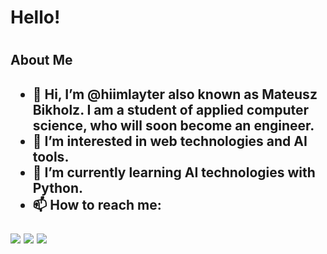 <h1>Hello! <h1>

 <h2> About Me <h2>

- 👋 Hi, I’m @hiimlayter also known as Mateusz Bikholz. I am a student of applied computer science, who will soon become an engineer.
- 👀 I’m interested in web technologies and AI tools.
- 🌱 I’m currently learning AI technologies with Python.
- 📫 How to reach me:

[![](https://img.shields.io/badge/Medium-12100E?style=for-the-badge&logo=medium&logoColor=white)](https://medium.com/@zluvsand)
[![](https://img.shields.io/badge/linkedin-%230077B5.svg?style=for-the-badge&logo=linkedin)](https://www.linkedin.com/in/zluvsand/)
[![](https://img.shields.io/badge/Spotify-1ED760?style=for-the-badge&logo=spotify&logoColor=white)](https://open.spotify.com/playlist/7KmIUNWrK8wEHfQcQfFrQ1?si=0e2d44043b5a40a4)
